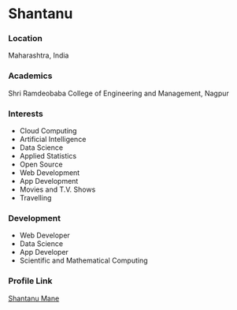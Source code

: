 # Shantanu

### Location

Maharashtra, India

### Academics

Shri Ramdeobaba College of Engineering and Management, Nagpur

### Interests

- Cloud Computing
- Artificial Intelligence
- Data Science
- Applied Statistics
- Open Source
- Web Development
- App Development
- Movies and T.V. Shows
- Travelling

### Development

- Web Developer
- Data Science
- App Developer
- Scientific and Mathematical Computing

### Profile Link

[Shantanu Mane](https://github.com/RndmCodeGuy20)
